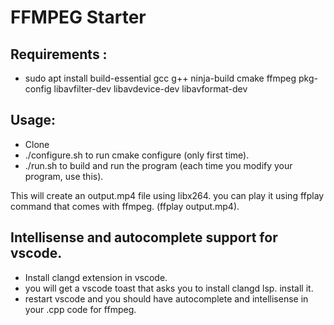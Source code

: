 # FFMPEG Starter

## Requirements :
- sudo apt install build-essential gcc g++ ninja-build cmake ffmpeg pkg-config libavfilter-dev libavdevice-dev libavformat-dev

## Usage:
- Clone
- ./configure.sh to run cmake configure (only first time).
- ./run.sh to build and run the program (each time you modify your program, use this).

This will create an output.mp4 file using libx264. you can play it using ffplay command that comes with ffmpeg. (ffplay output.mp4).

## Intellisense and autocomplete support for vscode.
- Install clangd extension in vscode.
- you will get a vscode toast that asks you to install clangd lsp. install it.
- restart vscode and you should have autocomplete and intellisense in your .cpp code for ffmpeg. 
